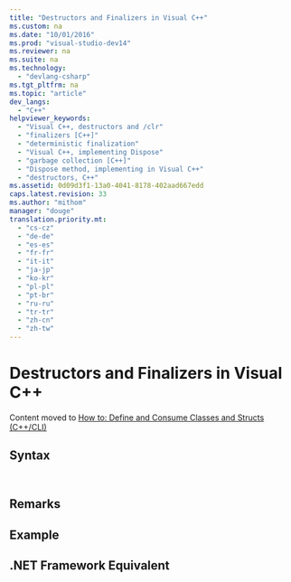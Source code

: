 ```yaml
---
title: "Destructors and Finalizers in Visual C++"
ms.custom: na
ms.date: "10/01/2016"
ms.prod: "visual-studio-dev14"
ms.reviewer: na
ms.suite: na
ms.technology: 
  - "devlang-csharp"
ms.tgt_pltfrm: na
ms.topic: "article"
dev_langs: 
  - "C++"
helpviewer_keywords: 
  - "Visual C++, destructors and /clr"
  - "finalizers [C++]"
  - "deterministic finalization"
  - "Visual C++, implementing Dispose"
  - "garbage collection [C++]"
  - "Dispose method, implementing in Visual C++"
  - "destructors, C++"
ms.assetid: 0d09d3f1-13a0-4041-8178-402aad667edd
caps.latest.revision: 33
ms.author: "mithom"
manager: "douge"
translation.priority.mt: 
  - "cs-cz"
  - "de-de"
  - "es-es"
  - "fr-fr"
  - "it-it"
  - "ja-jp"
  - "ko-kr"
  - "pl-pl"
  - "pt-br"
  - "ru-ru"
  - "tr-tr"
  - "zh-cn"
  - "zh-tw"
---
```

# Destructors and Finalizers in Visual C++
Content moved to [How to: Define and Consume Classes and Structs (C++/CLI)](../Topic/How%20to:%20Define%20and%20Consume%20Classes%20and%20Structs%20\(C++-CLI\).md)  
  
## Syntax  
  
```  
  
```  
  
## Remarks  
  
## Example  
  
## .NET Framework Equivalent